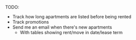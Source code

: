 TODO:

- Track how long apartments are listed before being rented
- Track promotions
- Send me an email when there's new apartments
  - With tables showing rent/move in date/lease term
